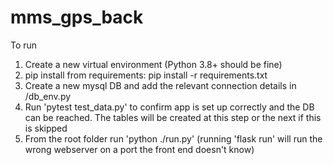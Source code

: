 # mms_gps_back

To run
1. Create a new virtual environment (Python 3.8+ should be fine)
2. pip install from requirements: pip install -r requirements.txt
3. Create a new mysql DB and add the relevant connection details in /db_env.py
4. Run 'pytest test_data.py' to confirm app is set up correctly and the DB can be reached. The tables will be created at this step or the next if this is skipped
5. From the root folder run 'python ./run.py' (running 'flask run' will run the wrong webserver on a port the front end doesn't know)
